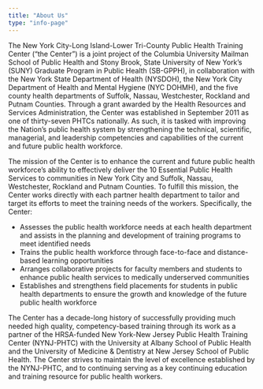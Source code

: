 ```yaml
---
title: "About Us"
type: "info-page"
---
```


The New York City-Long Island-Lower Tri-County Public Health Training Center (“the Center”) is a joint project of the Columbia University Mailman School of Public Health and Stony Brook, State University of New York’s (SUNY) Graduate Program in Public Health (SB-GPPH), in collaboration with the New York State Department of Health (NYSDOH), the New York City Department of Health and Mental Hygiene (NYC DOHMH), and the five county health departments of Suffolk, Nassau, Westchester, Rockland and Putnam Counties. Through a grant awarded by the Health Resources and Services Administration, the Center was established in September 2011 as one of thirty-seven PHTCs nationally. As such, it is tasked with improving the Nation’s public health system by strengthening the technical, scientific, managerial, and leadership competencies and capabilities of the current and future public health workforce.

The mission of the Center is to enhance the current and future public health workforce’s ability to effectively deliver the 10 Essential Public Health Services to communities in New York City and Suffolk, Nassau, Westchester, Rockland and Putnam Counties. To fulfill this mission, the Center works directly with each partner health department to tailor and target its efforts to meet the training needs of the workers. Specifically, the Center:

* Assesses the public health workforce needs at each health department and assists in the planning and development of training programs to meet identified needs
* Trains the public health workforce through face-to-face and distance-based learning opportunities
* Arranges collaborative projects for faculty members and students to enhance public health services to medically underserved communities
* Establishes and strengthens field placements for students in public health departments to ensure the growth and knowledge of the future public health workforce

The Center has a decade-long history of successfully providing much needed high quality, competency-based training through its work as a partner of the HRSA-funded New York-New Jersey Public Health Training Center (NYNJ-PHTC) with the University at Albany School of Public Health and the University of Medicine & Dentistry at New Jersey School of Public Health. The Center strives to maintain the level of excellence established by the NYNJ-PHTC, and to continuing serving as a key continuing education and training resource for public health workers.
